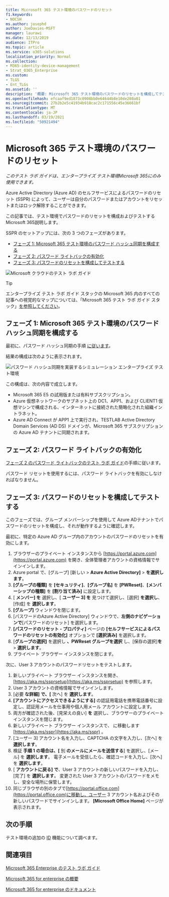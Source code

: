 ```yaml
---
title: Microsoft 365 テスト環境のパスワードのリセット
f1.keywords:
- NOCSH
ms.author: josephd
author: JoeDavies-MSFT
manager: laurawi
ms.date: 12/13/2019
audience: ITPro
ms.topic: article
ms.service: o365-solutions
localization_priority: Normal
ms.collection:
- M365-identity-device-management
- Strat_O365_Enterprise
ms.custom:
- TLGS
- Ent_TLGs
ms.assetid: ''
description: '概要: Microsoft 365 テスト環境のパスワードのリセットを構成してテストします。'
ms.openlocfilehash: efcaaf9ed1873c0908bb0e64644b8e10de280a01
ms.sourcegitcommit: 27b2b2e5c41934b918cac2c171556c45e36661bf
ms.translationtype: MT
ms.contentlocale: ja-JP
ms.lasthandoff: 03/19/2021
ms.locfileid: "50921494"
---
```

# <a name="password-reset-for-your-microsoft-365-test-environment"></a>Microsoft 365 テスト環境のパスワードのリセット

*このテスト ラボ ガイドは、エンタープライズ テスト環境Microsoft 365にのみ使用できます。*

Azure Active Directory (Azure AD) のセルフサービスによるパスワードのリセット (SSPR) によって、ユーザーは自分のパスワードまたはアカウントをリセットまたはロック解除することができます。

この記事では、テスト環境でパスワードのリセットを構成およびテストするMicrosoft 365説明します。

SSPR のセットアップには、次の 3 つのフェーズがあります。
- [フェーズ 1: Microsoft 365 テスト環境のパスワード ハッシュ同期を構成する](#phase-1-configure-password-hash-synchronization-for-your-microsoft-365-test-environment)
- [フェーズ 2: パスワード ライトバックの有効化](#phase-2-enable-password-writeback)
- [フェーズ 3: パスワードのリセットを構成してテストする](#phase-3-configure-and-test-password-reset)
    
![Microsoft クラウドのテスト ラボ ガイド](../media/m365-enterprise-test-lab-guides/cloud-tlg-icon.png) 
    
> [!TIP]
> エンタープライズ テスト ラボ ガイド スタックの Microsoft 365 内のすべての記事への視覚的なマップについては、「Microsoft 365 テスト ラボ ガイド スタック」[を参照してください](../downloads/Microsoft365EnterpriseTLGStack.pdf)。

## <a name="phase-1-configure-password-hash-synchronization-for-your-microsoft-365-test-environment"></a>フェーズ 1: Microsoft 365 テスト環境のパスワード ハッシュ同期を構成する

最初に、パスワード ハッシュ同期の手順 [に従います](password-hash-sync-m365-ent-test-environment.md)。 

結果の構成は次のように表示されます。
  
![パスワード ハッシュ同期を実装するシミュレーション エンタープライズ テスト環境](../media/pass-through-auth-m365-ent-test-environment/Phase1.png)
  
この構成は、次の内容で成立します。
  
- Microsoft 365 E5 の試用版または有料サブスクリプション。
- Azure 仮想ネットワークのサブネット上の DC1、APP1、および CLIENT1 仮想マシンで構成される、インターネットに接続された簡略化された組織イントラネット。
- Azure AD Connect が APP1 上で実行され、TESTLAB Active Directory Domain Services (AD DS) ドメインが、Microsoft 365 サブスクリプションの Azure AD テナントに同期されます。

## <a name="phase-2-enable-password-writeback"></a>フェーズ 2: パスワード ライトバックの有効化

[フェーズ 2 のパスワード ライトバックのテスト ラボ ガイド](password-writeback-m365-ent-test-environment.md#phase-2-enable-password-writeback-for-the-testlab-ad-ds-domain)の手順に従います。

パスワード リセットを使用するには、パスワード ライトバックを有効にしなければなりません。
  
## <a name="phase-3-configure-and-test-password-reset"></a>フェーズ 3: パスワードのリセットを構成してテストする

このフェーズでは、グループ メンバーシップを使用して Azure ADテナントでパスワードのリセットを構成し、それが動作するように確認します。

最初に、特定の Azure AD グループ内のアカウントのパスワードのリセットを有効にします。

1. ブラウザーのプライベート インスタンスから [https://portal.azure.com](https://portal.azure.com) を開き、全体管理者アカウントの資格情報でサインインします。
2. Azure portal で、[グループ] [新しい  >  **Azure Active Directory]**  >  **を選択します**。
3. **[グループの種類]** を **[セキュリティ]**、**[グループ名]** を **[PWReset]**、**[メンバーシップの種類]** を **[割り当て済み]** に設定します。
4. [ **メンバー] を** 選択し、[ **ユーザー 3] を** 見つけて選択し、[選択] **を選択し**、[作成] を **選択します**。
5. **[グループ]** ウィンドウを閉じます。
6. [パスワードのAzure Active Directory] ウィンドウで、**左側のナビゲーションで**[パスワードのリセット] を選択します。
7. **[パスワードのリセット - プロパティ]** ページの **[セルフサービスによるパスワードのリセットの有効化]** オプションで **[選択済み]** を選択します。
8. [**グループの選択]** を選択し **、PWReset グループを選択** し、[保存の選択]**を**  >  **選択します**。
9. プライベート ブラウザー インスタンスを閉じます。

次に、User 3 アカウントのパスワードリセットをテストします。

1. 新しいプライベート ブラウザー インスタンスを開き、[https://aka.ms/ssprsetup](https://aka.ms/ssprsetup) を参照します。
1. User 3 アカウントの資格情報でサインインします。
1. [必要 **な詳細] で、[** 次へ] を **選択します**。 
1. **[アカウントにアクセスできるようにする]** の認証用電話を携帯電話番号に設定し、認証用メールを仕事用や個人用メール アカウントに設定します。
1. 両方が確認された後、[見栄えの良い] **を** 選択し、ブラウザーのプライベート インスタンスを閉じます。
1. 新しいプライベート ブラウザー インスタンスで、 に移動します [https://aka.ms/sspr](https://aka.ms/sspr) 。
1. [ユーザー 3] アカウント名を入力し、CAPTCHA の文字を入力し、[次へ] を **選択します**。
1. 検証 **手順 1 の場合は、[** 別 **のメールにメールを送信する**] を選択し、[メール] を **選択します**。 電子メールを受信したら、確認コードを入力し、[次へ] を **選択します**。
1. [ **アカウントに戻る] で**、User 3 アカウントの新しいパスワードを入力し、[完了] を **選択します**。 変更された User 3 アカウントのパスワードをメモし、安全な場所に保管します。
1. 同じブラウザの別のタブで[https://portal.office.com](https://portal.office.com)に移動し、ユーザー 3 アカウント名およびその新しいパスワードでサインインします。 **[Microsoft Office Home]** ページが表示されます。

## <a name="next-step"></a>次の手順

テスト環境の追加の [ID](m365-enterprise-test-lab-guides.md#identity) 機能について調べます。

## <a name="see-also"></a>関連項目

[Microsoft 365 Enterprise のテスト ラボ ガイド](m365-enterprise-test-lab-guides.md)

[Microsoft 365 for enterprise の概要](microsoft-365-overview.md)

[Microsoft 365 for enterprise のドキュメント](/microsoft-365-enterprise/)